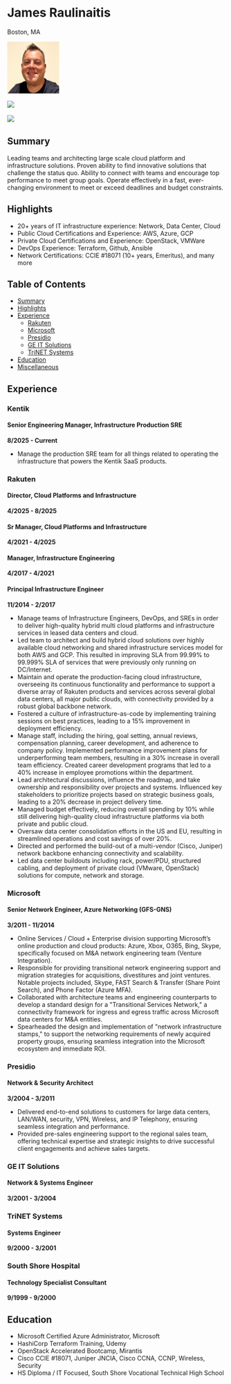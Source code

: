 # James Raulinaitis
Boston, MA

<img src="https://raw.githubusercontent.com/jamesraul/jamesraul.github.io/master/profilepic2.png" alt="James Raulinaitis Profile Picture" width="120" height="120" />

[![](https://content.linkedin.com/content/dam/me/business/en-us/amp/brand-site/v2/bg/LI-Bug.svg.original.svg)](https://www.linkedin.com/in/jamesraul)

[![](https://th.bing.com/th/id/OIP.dMzgEqeJEZBnC8gPROsCNAHaHa?w=100&h=100&c=7&r=0&o=5&pid=1.7)](https://forms.microsoft.com/Pages/ResponsePage.aspx?id=DQSIkWdsW0yxEjajBLZtrQAAAAAAAAAAAANAAZsMLtZURE5BMkJZVUJNWTZNSkYyT0k1NjFVQUM3SS4u)

## Summary 
Leading teams and architecting large scale cloud platform and infrastructure solutions. Proven ability to find innovative solutions that challenge the status quo. Ability to connect with teams and encourage top performance to meet group goals. Operate effectively in a fast, ever-changing environment to meet or exceed deadlines and budget constraints. 

## Highlights
- 20+ years of IT infrastructure experience: Network, Data Center, Cloud          
- Public Cloud Certifications and Experience: AWS, Azure, GCP
- Private Cloud Certifications and Experience: OpenStack, VMWare
- DevOps Experience: Terraform, Github, Ansible
- Network Certifications: CCIE #18071 (10+ years, Emeritus), and many more

## Table of Contents
* [Summary](#summary)
* [Highlights](#highlights)
* [Experience](#experience)
  * [Rakuten](#rakuten)
  * [Microsoft](#microsoft)
  * [Presidio](#presidio)
  * [GE IT Solutions](#ge-it-solutions)
  * [TriNET Systems](#trinet-systems)
* [Education](#education)
* [Miscellaneous](#miscellaneous)


## Experience
### Kentik
#### Senior Engineering Manager, Infrastructure Production SRE
**8/2025 - Current**
- Manage the production SRE team for all things related to operating the infrastructure that powers the Kentik SaaS products.

### Rakuten
#### Director, Cloud Platforms and Infrastructure
**4/2025 - 8/2025**
#### Sr Manager, Cloud Platforms and Infrastructure
**4/2021 - 4/2025**
#### Manager, Infrastructure Engineering
**4/2017 - 4/2021**
#### Principal Infrastructure Engineer
**11/2014 - 2/2017**
- Manage teams of Infrastructure Engineers, DevOps, and SREs in order to deliver high-quality hybrid multi cloud platforms and infrastructure services in leased data centers and cloud. 
- Led team to architect and build hybrid cloud solutions over highly available cloud networking and shared infrastructure services model for both AWS and GCP. This resulted in improving SLA from 99.99% to 99.999% SLA of services that were previously only running on DC/Internet. 
- Maintain and operate the production-facing cloud infrastructure, overseeing its continuous functionality and performance to support a diverse array of Rakuten products and services across several global data centers, all major public clouds, with connectivity provided by a robust global backbone network.
- Fostered a culture of infrastructure-as-code by implementing training sessions on best practices, leading to a 15% improvement in deployment efficiency.
- Manage staff, including the hiring, goal setting, annual reviews, compensation planning, career development, and adherence to company policy. Implemented performance improvement plans for underperforming team members, resulting in a 30% increase in overall team efficiency. Created career development programs that led to a 40% increase in employee promotions within the department.
- Lead architectural discussions, influence the roadmap, and take ownership and responsibility over projects and systems. Influenced key stakeholders to prioritize projects based on strategic business goals, leading to a 20% decrease in project delivery time.
- Managed budget effectively, reducing overall spending by 10% while still delivering high-quality cloud infrastructure platforms via both private and public cloud.
- Oversaw data center consolidation efforts in the US and EU, resulting in streamlined operations and cost savings of over 20%.
- Directed and performed the build-out of a multi-vendor (Cisco, Juniper) network backbone enhancing connectivity and scalability.
- Led data center buildouts including rack, power/PDU, structured cabling, and deployment of private cloud (VMware, OpenStack) solutions for compute, network and storage.

### Microsoft
#### Senior Network Engineer, Azure Networking (GFS-GNS)
**3/2011 -  11/2014**
- Online Services / Cloud + Enterprise division supporting Microsoft’s online production and cloud products: Azure, Xbox, O365, Bing, Skype, specifically focused on M&A network engineering team (Venture Integration). 
- Responsible for providing transitional network engineering support and migration strategies for acquisitions, divestitures and joint ventures. Notable projects included, Skype, FAST Search & Transfer (Share Point Search), and Phone Factor (Azure MFA). 
- Collaborated with architecture teams and engineering counterparts to develop a standard design for a "Transitional Services Network," a connectivity framework for ingress and egress traffic across Microsoft data centers for M&A entities. 
- Spearheaded the design and implementation of "network infrastructure stamps," to support the 
networking requirements of newly acquired property groups, ensuring seamless integration into the 
Microsoft ecosystem and immediate ROI. 

### Presidio
#### Network & Security Architect
**3/2004 - 3/2011**
- Delivered end-to-end solutions to customers for large data centers, LAN/WAN, security, VPN, Wireless, and IP Telephony, ensuring seamless integration and performance. 
- Provided pre-sales engineering support to the regional sales team, offering technical expertise and strategic insights to drive successful client engagements and achieve sales targets.

### GE IT Solutions
#### Network & Systems Engineer
**3/2001 - 3/2004**

### TriNET Systems
#### Systems Engineer 
**9/2000 - 3/2001**

### South Shore Hospital
#### Technology Specialist Consultant
**9/1999 - 9/2000**

## Education
- Microsoft Certified Azure Administrator, Microsoft
- HashiCorp Terraform Training, Udemy
- OpenStack Accelerated Bootcamp, Mirantis
- Cisco CCIE #18071, Juniper JNCIA, Cisco CCNA, CCNP, Wireless, Security
- HS Diploma / IT Focused, South Shore Vocational Technical High School